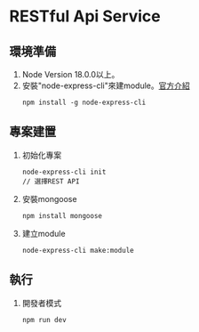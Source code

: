 # RESTful Api Service

## 環境準備
1. Node Version 18.0.0以上。
2. 安裝"node-express-cli"來建module。[官方介紹](https://www.npmjs.com/package/node-express-cli)
    ```
    npm install -g node-express-cli
    ```

## 專案建置
1. 初始化專案
    ```
    node-express-cli init
    // 選擇REST API
    ```
2. 安裝mongoose
    ```
    npm install mongoose
    ```
3. 建立module
   ```
   node-express-cli make:module
   ```

## 執行
1. 開發者模式
    ```
    npm run dev
    ```
